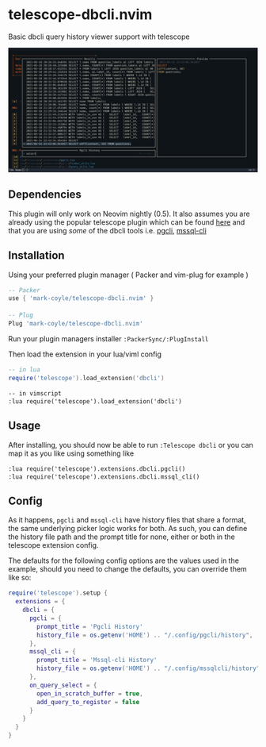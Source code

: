 # telescope-dbcli.nvim
Basic dbcli query history viewer support with telescope

![telescope-dbcli.nvim](https://github.com/mark-coyle/images/blob/master/telescope-pgcli.png?raw=true)

## Dependencies

This plugin will only work on Neovim nightly (0.5).
It also assumes you are already using the popular telescope plugin which can be found [here](https://github.com/nvim-telescope/telescope.nvim)
and that you are using _some_ of the dbcli tools i.e. [pgcli](https://github.com/dbcli/pgcli), [mssql-cli](https://github.com/dbcli/mssql-cli)

## Installation

Using your preferred plugin manager ( Packer and vim-plug for example )

```lua
-- Packer
use { 'mark-coyle/telescope-dbcli.nvim' }

-- Plug
Plug 'mark-coyle/telescope-dbcli.nvim'
```

Run your plugin managers installer `:PackerSync/:PlugInstall`

Then load the extension in your lua/viml config

```lua
-- in lua
require('telescope').load_extension('dbcli')
```

```viml
-- in vimscript
:lua require('telescope').load_extension('dbcli')
```

## Usage

After installing, you should now be able to run `:Telescope dbcli` or you can map it as you like using something like

```
:lua require('telescope').extensions.dbcli.pgcli()
:lua require('telescope').extensions.dbcli.mssql_cli()
```

## Config

As it happens, `pgcli` and `mssql-cli` have history files that share a format, the same underlying picker logic works for both.
As such, you can define the history file path and the prompt title for none, either or both in the telescope extension config.

The defaults for the following config options are the values used in the example, should you need to change the defaults, you can override them like so:

```lua
require('telescope').setup {
  extensions = {
    dbcli = {
      pgcli = {
        prompt_title = 'Pgcli History'
        history_file = os.getenv('HOME') .. "/.config/pgcli/history",
      },
      mssql_cli = {
        prompt_title = 'Mssql-cli History'
        history_file = os.getenv('HOME') .. "/.config/mssqlcli/history",
      },
      on_query_select = {
        open_in_scratch_buffer = true,
        add_query_to_register = false
      }
    }
  }
}
```
